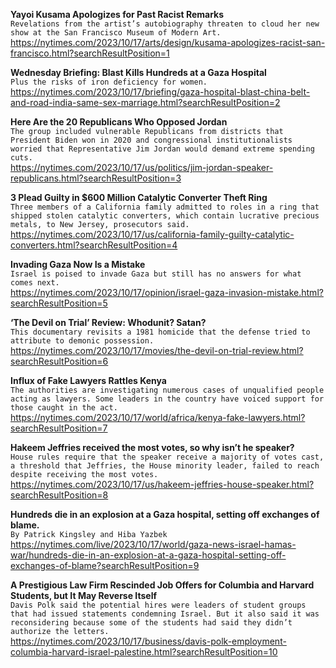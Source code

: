 **Yayoi Kusama Apologizes for Past Racist Remarks**\
`Revelations from the artist’s autobiography threaten to cloud her new show at the San Francisco Museum of Modern Art.`\
https://nytimes.com/2023/10/17/arts/design/kusama-apologizes-racist-san-francisco.html?searchResultPosition=1

**Wednesday Briefing: Blast Kills Hundreds at a Gaza Hospital**\
`Plus the risks of iron deficiency for women.`\
https://nytimes.com/2023/10/17/briefing/gaza-hospital-blast-china-belt-and-road-india-same-sex-marriage.html?searchResultPosition=2

**Here Are the 20 Republicans Who Opposed Jordan**\
`The group included vulnerable Republicans from districts that President Biden won in 2020 and congressional institutionalists worried that Representative Jim Jordan would demand extreme spending cuts.`\
https://nytimes.com/2023/10/17/us/politics/jim-jordan-speaker-republicans.html?searchResultPosition=3

**3 Plead Guilty in $600 Million Catalytic Converter Theft Ring**\
`Three members of a California family admitted to roles in a ring that shipped stolen catalytic converters, which contain lucrative precious metals, to New Jersey, prosecutors said.`\
https://nytimes.com/2023/10/17/us/california-family-guilty-catalytic-converters.html?searchResultPosition=4

**Invading Gaza Now Is a Mistake**\
`Israel is poised to invade Gaza but still has no answers for what comes next.`\
https://nytimes.com/2023/10/17/opinion/israel-gaza-invasion-mistake.html?searchResultPosition=5

**‘The Devil on Trial’ Review: Whodunit? Satan?**\
`This documentary revisits a 1981 homicide that the defense tried to attribute to demonic possession.`\
https://nytimes.com/2023/10/17/movies/the-devil-on-trial-review.html?searchResultPosition=6

**Influx of Fake Lawyers Rattles Kenya**\
`The authorities are investigating numerous cases of unqualified people acting as lawyers. Some leaders in the country have voiced support for those caught in the act.`\
https://nytimes.com/2023/10/17/world/africa/kenya-fake-lawyers.html?searchResultPosition=7

**Hakeem Jeffries received the most votes, so why isn’t he speaker?**\
`House rules require that the speaker receive a majority of votes cast, a threshold that Jeffries, the House minority leader, failed to reach despite receiving the most votes.`\
https://nytimes.com/2023/10/17/us/hakeem-jeffries-house-speaker.html?searchResultPosition=8

**Hundreds die in an explosion at a Gaza hospital, setting off exchanges of blame.**\
`By Patrick Kingsley and Hiba Yazbek`\
https://nytimes.com/live/2023/10/17/world/gaza-news-israel-hamas-war/hundreds-die-in-an-explosion-at-a-gaza-hospital-setting-off-exchanges-of-blame?searchResultPosition=9

**A Prestigious Law Firm Rescinded Job Offers for Columbia and Harvard Students, but It May Reverse Itself**\
`Davis Polk said the potential hires were leaders of student groups that had issued statements condemning Israel. But it also said it was reconsidering because some of the students had said they didn’t authorize the letters.`\
https://nytimes.com/2023/10/17/business/davis-polk-employment-columbia-harvard-israel-palestine.html?searchResultPosition=10

